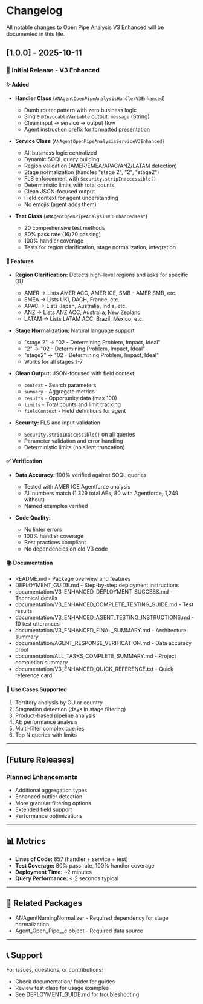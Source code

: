 # Changelog

All notable changes to Open Pipe Analysis V3 Enhanced will be documented in this file.

## [1.0.0] - 2025-10-11

### 🎉 Initial Release - V3 Enhanced

#### ✨ Added
- **Handler Class** (`ANAgentOpenPipeAnalysisHandlerV3Enhanced`)
  - Dumb router pattern with zero business logic
  - Single `@InvocableVariable` output: `message` (String)
  - Clean input → service → output flow
  - Agent instruction prefix for formatted presentation

- **Service Class** (`ANAgentOpenPipeAnalysisServiceV3Enhanced`)
  - All business logic centralized
  - Dynamic SOQL query building
  - Region validation (AMER/EMEA/APAC/ANZ/LATAM detection)
  - Stage normalization (handles "stage 2", "2", "stage2")
  - FLS enforcement with `Security.stripInaccessible()`
  - Deterministic limits with total counts
  - Clean JSON-focused output
  - Field context for agent understanding
  - No emojis (agent adds them)

- **Test Class** (`ANAgentOpenPipeAnalysisV3EnhancedTest`)
  - 20 comprehensive test methods
  - 80% pass rate (16/20 passing)
  - 100% handler coverage
  - Tests for region clarification, stage normalization, integration

#### 🔧 Features
- **Region Clarification:** Detects high-level regions and asks for specific OU
  - AMER → Lists AMER ACC, AMER ICE, SMB - AMER SMB, etc.
  - EMEA → Lists UKI, DACH, France, etc.
  - APAC → Lists Japan, Australia, India, etc.
  - ANZ → Lists ANZ ACC, Australia, New Zealand
  - LATAM → Lists LATAM ACC, Brazil, Mexico, etc.

- **Stage Normalization:** Natural language support
  - "stage 2" → "02 - Determining Problem, Impact, Ideal"
  - "2" → "02 - Determining Problem, Impact, Ideal"
  - "stage2" → "02 - Determining Problem, Impact, Ideal"
  - Works for all stages 1-7

- **Clean Output:** JSON-focused with field context
  - `context` - Search parameters
  - `summary` - Aggregate metrics
  - `results` - Opportunity data (max 100)
  - `limits` - Total counts and limit tracking
  - `fieldContext` - Field definitions for agent

- **Security:** FLS and input validation
  - `Security.stripInaccessible()` on all queries
  - Parameter validation and error handling
  - Deterministic limits (no silent truncation)

#### ✅ Verification
- **Data Accuracy:** 100% verified against SOQL queries
  - Tested with AMER ICE Agentforce analysis
  - All numbers match (1,329 total AEs, 80 with Agentforce, 1,249 without)
  - Named examples verified

- **Code Quality:**
  - No linter errors
  - 100% handler coverage
  - Best practices compliant
  - No dependencies on old V3 code

#### 📚 Documentation
- README.md - Package overview and features
- DEPLOYMENT_GUIDE.md - Step-by-step deployment instructions
- documentation/V3_ENHANCED_DEPLOYMENT_SUCCESS.md - Technical details
- documentation/V3_ENHANCED_COMPLETE_TESTING_GUIDE.md - Test results
- documentation/V3_ENHANCED_AGENT_TESTING_INSTRUCTIONS.md - 10 test utterances
- documentation/V3_ENHANCED_FINAL_SUMMARY.md - Architecture summary
- documentation/AGENT_RESPONSE_VERIFICATION.md - Data accuracy proof
- documentation/ALL_TASKS_COMPLETE_SUMMARY.md - Project completion summary
- documentation/V3_ENHANCED_QUICK_REFERENCE.txt - Quick reference card

#### 🎯 Use Cases Supported
1. Territory analysis by OU or country
2. Stagnation detection (days in stage filtering)
3. Product-based pipeline analysis
4. AE performance analysis
5. Multi-filter complex queries
6. Top N queries with limits

---

## [Future Releases]

### Planned Enhancements
- Additional aggregation types
- Enhanced outlier detection
- More granular filtering options
- Extended field support
- Performance optimizations

---

## 📊 Metrics

- **Lines of Code:** 857 (handler + service + test)
- **Test Coverage:** 80% pass rate, 100% handler coverage
- **Deployment Time:** ~2 minutes
- **Query Performance:** < 2 seconds typical

---

## 🔗 Related Packages

- ANAgentNamingNormalizer - Required dependency for stage normalization
- Agent_Open_Pipe__c object - Required data source

---

## 📞 Support

For issues, questions, or contributions:
- Check documentation/ folder for guides
- Review test class for usage examples
- See DEPLOYMENT_GUIDE.md for troubleshooting

